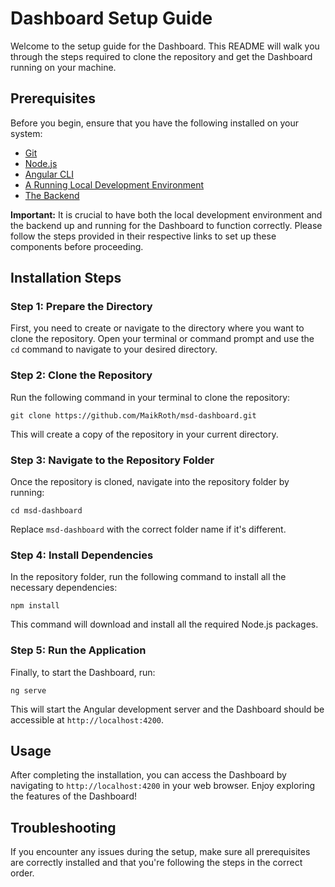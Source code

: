 # Dashboard Setup Guide

Welcome to the setup guide for the Dashboard. This README will walk you through the steps required to clone the repository and get the Dashboard running on your machine.

## Prerequisites

Before you begin, ensure that you have the following installed on your system:
- [Git](https://git-scm.com/downloads)
- [Node.js](https://nodejs.org/en/download/)
- [Angular CLI](https://angular.io/cli)
- [A Running Local Development Environment](https://gitlab.com/the-microservice-dungeon/devops-team/local-dev-environment)
- [The Backend](https://gitlab.com/debuas1999/rs-microservice-dungeon-map-api-backend)

**Important:** It is crucial to have both the local development environment and the backend up and running for the Dashboard to function correctly. Please follow the steps provided in their respective links to set up these components before proceeding.

## Installation Steps

### Step 1: Prepare the Directory
First, you need to create or navigate to the directory where you want to clone the repository. Open your terminal or command prompt and use the `cd` command to navigate to your desired directory.

### Step 2: Clone the Repository
Run the following command in your terminal to clone the repository:

```
git clone https://github.com/MaikRoth/msd-dashboard.git
```

This will create a copy of the repository in your current directory.

### Step 3: Navigate to the Repository Folder
Once the repository is cloned, navigate into the repository folder by running:

```
cd msd-dashboard
```

Replace `msd-dashboard` with the correct folder name if it's different.

### Step 4: Install Dependencies
In the repository folder, run the following command to install all the necessary dependencies:

```
npm install
```

This command will download and install all the required Node.js packages.

### Step 5: Run the Application
Finally, to start the Dashboard, run:

```
ng serve
```


This will start the Angular development server and the Dashboard should be accessible at `http://localhost:4200`.

## Usage

After completing the installation, you can access the Dashboard by navigating to `http://localhost:4200` in your web browser. Enjoy exploring the features of the Dashboard!

## Troubleshooting

If you encounter any issues during the setup, make sure all prerequisites are correctly installed and that you're following the steps in the correct order.
